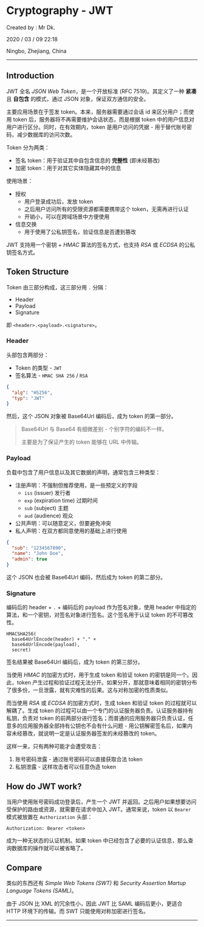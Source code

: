 # Cryptography - JWT

Created by : Mr Dk.

2020 / 03 / 09 22:18

Ningbo, Zhejiang, China

---

## Introduction

JWT 全名 _JSON Web Token_，是一个开放标准 (RFC 7519)。其定义了一种 **紧凑** 且 **自包含** 的模式，通过 JSON 对象，保证双方通信的安全。

主要应用场景在于签发 token。本来，服务器需要通过会话 id 来区分用户；而使用 token 后，服务器将不再需要维护会话状态，而是根据 token 中的用户信息对用户进行区分。同时，在有效期内，token 是用户访问的凭据 - 用于替代账号密码，减少数据库的访问次数。

Token 分为两类：

- 签名 token：用于验证其中自包含信息的 **完整性** (即未经篡改)
- 加密 token：用于对其它实体隐藏其中的信息

使用场景：

- 授权
  - 用户登录成功后，发放 token
  - 之后用户访问所有的受限资源都需要携带这个 token，无需再进行认证
  - 开销小，可以在跨域场景中方便使用
- 信息交换
  - 用于使用了公私钥签名，验证信息是否遭到篡改

JWT 支持用一个密钥 + _HMAC_ 算法的签名方式，也支持 _RSA_ 或 _ECDSA_ 的公私钥签名方式。

## Token Structure

Token 由三部分构成，这三部分用 `.` 分隔：

- Header
- Payload
- Signature

即 `<header>.<payload>.<signature>`。

### Header

头部包含两部分：

- Token 的类型 - `JWT`
- 签名算法 - `HMAC SHA 256` / `RSA`

```json
{
  "alg": "HS256",
  "typ": "JWT"
}
```

然后，这个 JSON 对象被 Base64Url 编码后，成为 token 的第一部分。

> Base64Url 与 Base64 有细微差别 - 个别字符的编码不一样。
>
> 主要是为了保证产生的 token 能够在 URL 中传输。

### Payload

负载中包含了用户信息以及其它数据的声明，通常包含三种类型：

- 注册声明：不强制但推荐使用，是一些预定义的字段
  - `iss` (issuer) 发行者
  - `exp` (expiration time) 过期时间
  - `sub` (subject) 主题
  - `aud` (audience) 观众
- 公共声明：可以随意定义，但要避免冲突
- 私人声明：在双方都同意使用的基础上进行使用

```json
{
  "sub": "1234567890",
  "name": "John Doe",
  "admin": true
}
```

这个 JSON 也会被 Base64Url 编码，然后成为 token 的第二部分。

### Signature

编码后的 header + `.` + 编码后的 payload 作为签名对象，使用 header 中指定的算法，和一个密钥，对签名对象进行签名。这个签名用于认证 token 的不可篡改性。

```
HMACSHA256(
  base64UrlEncode(header) + "." +
  base64UrlEncode(payload),
  secret)
```

签名结果被 Base64Url 编码后，成为 token 的第三部分。

当使用 _HMAC_ 的加密方式时，用于生成 token 和验证 token 的密钥是同一个。因此，token 产生过程和验证过程无法分开。如果分开，那就意味着相同的密钥分布了很多份，一旦泄露，就有灾难性的后果。这与对称加密的性质类似。

而当使用 _RSA_ 或 _ECDSA_ 的加密方式时，生成 token 和验证 token 的过程就可以解耦了。生成 token 的过程可以由一个专门的认证服务器负责。认证服务器持有私钥，负责对 token 的前两部分进行签名；而普通的应用服务器只负责认证，任意多的应用服务器全部持有公钥也不会有什么问题 - 用公钥解密签名后，如果内容未经篡改，就说明一定是认证服务器签发的未经篡改的 token。

这样一来，只有两种可能才会遭受攻击：

1. 账号密码泄露 - 通过账号密码可以直接获取合法 token
2. 私钥泄露 - 这样攻击者可以任意伪造 token

## How do JWT work?

当用户使用账号密码成功登录后，产生一个 JWT 并返回。之后用户如果想要访问受保护的路由或资源，就需要在请求中加入 JWT。通常来说，token 以 `Bearer` 模式被放置在 `Authorization` 头部：

```
Authorization: Bearer <token>
```

成为一种无状态的认证机制。如果 token 中已经包含了必要的认证信息，那么查询数据库的操作就可以被省略了。

## Compare

类似的东西还有 _Simple Web Tokens (SWT)_ 和 _Security Assertion Martup Language Tokens (SAML)_。

由于 JSON 比 XML 的冗余性小，因此 JWT 比 SAML 编码后更小，更适合 HTTP 环境下的传输。而 SWT 只能使用对称加密进行签名。

---
